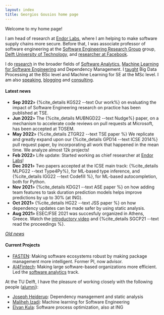 ```yaml
---
layout: index
title: Georgios Gousios home page
---
```


Welcome to my home page!

I am head of research at [Endor Labs](https://www.endorlabs.com), where I am helping to make
software supply chains more secure.
Before that, I was associate professor of software engineering at the
[Software Engineering Research Group](http://se.ewi.tudelft.nl) group,
[Delft University of Technology](http://www.tudelft.nl),
and [researcher at Facebook](https://research.facebook.com/people/).

I do [research](research.html) in the broader fields of
[Software Analytics](https://se.ewi.tudelft.nl/research-lines/software-analytics/),
[Machine Learning for Software Engineering](https://se.ewi.tudelft.nl/research-lines/ml4se/)
and Dependency Management.
I [taught](teaching.html) Big Data Processing
at the BSc level and Machine Learning for SE at the MSc level.
I am also [speaking](talks.html), [blogging](/blog/) and [consulting](consulting.html).

#### Latest news

* **Sep 2022**&raquo; {%cite_details KGS22 --text Our work%} on evaluating the impact of Software Engineering research on practice has been
published at TSE.
* **Jun 2022**&raquo; The {%cite_details MUBNGD22 --text Nudge%} paper, on a mechanism to accelerate code reviews on pull requests at Microsoft, has been accepted at TOSEM.
* **May 2022**&raquo; {%cite_details ZTGR22 --text TSE paper %} We replicate and greatly expand upon our {%cite_details GPD14 --text ICSE 2014%} pull request paper, by incorporating all work that happened in the mean time. We analyze almost 12k projects!
* **Feb 2022**&raquo; Life update: Started working as chief researcher at [Endor Labs](https://www.endorlabs.com)!
* **Dec 2021**&raquo; Two papers accepted at the ICSE main track: {%cite_details MLPG22 --text Type4Py%}, for ML-based type inference,
and {%cite_details IGG22 --text Codefill %}, for ML-based autocompletion, both for Python.
* **Nov 2021**&raquo; {%cite_details KDG21 --text ASE paper %} on how adding team features to task duration prediction models helps improve predictions by up to 30% (at ING).
* **Oct 2021**&raquo; {%cite_details HG22 --text JSS paper %} on how dependency updates can be made safer by using static analysis.
* **Aug 2021**&raquo; ESEC/FSE 2021 was succesfuly organized in Athens, Greece. Watch the [introductory video](https://www.youtube.com/watch?v=gs-by8zZM24) and  {%cite_details SGCP21 --text read the proceedings %}.


_[Old news](oldnews.html)_

#### Current Projects

* [FASTEN](http://fasten-project.eu): Making software ecosystems robust by
  making package management more intelligent. Former PI, now advisor.
* [AI4Fintech](https://se.ewi.tudelft.nl/ai4fintech/index.html): Making
  large software-based organizations more efficient. Led the
  [software analytics](https://se.ewi.tudelft.nl/ai4fintech/tracks/01_software_analytics.html) track.


At the TU Delft, I have the pleasure of working closely with the following people ([alumni](team.html)):

* [Joseph Hejderup](https://nl.linkedin.com/in/josephhejderup): Dependency management and static analysis
* [Maliheh Izadi](https://malihehizadi.github.io/PersonalWebsite/index.html): Machine learning for Software Engineering
* [Elvan Kula](https://www.linkedin.com/in/elvan-kula/): Software process optimization, also at ING
